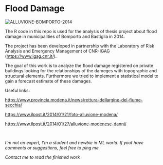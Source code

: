 # Flood Damage

![ALLUVIONE-BOMPORTO-2014](https://user-images.githubusercontent.com/40363581/140780540-9709c068-776c-45c6-9085-7ad6af6638d2.jpg)

The R code in this repo is used for the analysis of thesis project about flood damage in municipalities of Bomporto and Bastiglia in 2014.

The project has been developed in partnership with the Laboratory of Risk Analysis and Emergency Management of CNR-IGAG (https://www.igag.cnr.it/).

The goal of this work is to analyze the flood damage registered on private buildings looking for the relationships of the dameges with topographic and structural elements.
Furthermore we tried to implement a statistical model to gain a forecast estimate of these damages.


Useful links:

https://www.provincia.modena.it/news/rottura-dellargine-del-fiume-secchia/

https://www.ilpost.it/2014/01/21/foto-alluvione-modena/

https://www.ilpost.it/2014/01/27/alluvione-modenese-danni/

<br />

*I'm not an expert, I'm a student and newbie in ML world. If yout have comments or suggestions, feel free to ping me*

*Contact me to read the finished work*
